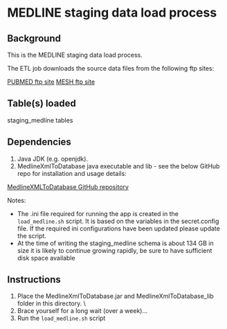 MEDLINE staging data load process
===================================

Background
----------
This is the MEDLINE staging data load process.

The ETL job downloads the source data files from the following ftp sites:

[PUBMED ftp site](ftp://ftp.ncbi.nlm.gov/pubmed)
[MESH ftp site](ftp://nlmpubs.nlm.nih.gov)

Table(s) loaded
---------------
staging_medline tables

Dependencies
------------

1. Java JDK (e.g. openjdk).
2. MedlineXmlToDatabase java executable and lib - see the below GitHub repo for installation and usage details:

[MedlineXMLToDatabase GitHub repository](https://github.com/OHDSI/MedlineXmlToDatabase)

Notes:
- The .ini file required for running the app is created in the `load_medline.sh` script. It is based on the variables in
  the secret.config file. If the required ini configurations have been updated please update the script.
- At the time of writing the staging_medline schema is about 134 GB in size it is likely to continue growing rapidly, be
  sure to have sufficient disk space available

Instructions
------------

1. Place the MedlineXmlToDatabase.jar and MedlineXmlToDatabase_lib folder in this directory. \
2. Brace yourself for a long wait (over a week)...
3. Run the `load_medline.sh` script
